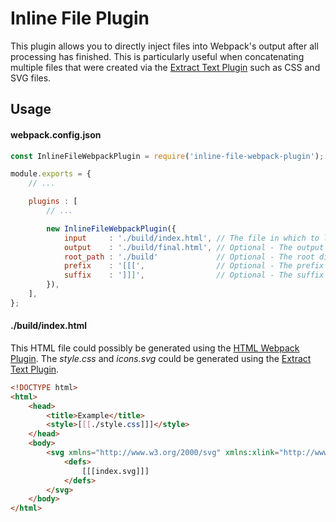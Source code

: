 # Inline File Plugin

This plugin allows you to directly inject files into Webpack's output after all processing has finished. This is particularly useful when concatenating multiple files that were created via the [Extract Text Plugin](https://github.com/webpack-contrib/extract-text-webpack-plugin) such as CSS and SVG files.

## Usage

#### webpack.config.json
```JavaScript
const InlineFileWebpackPlugin = require('inline-file-webpack-plugin');

module.exports = {
	// ...

	plugins : [
		// ...

		new InlineFileWebpackPlugin({
			input     : './build/index.html', // The file in which to look for inlined paths
			output    : './build/final.html', // Optional - The output file (defaults to overwriting the input file)
			root_path : './build'             // Optional - The root directory from which inlined paths are resolved (defaults to the directory of the input file)
			prefix    : '[[[',                // Optional - The prefix for inlined paths (defaults to '[[[')
			suffix    : ']]]',                // Optional - The suffix for inlined paths (defaults to ']]]')
		}),
	],
};
```

#### ./build/index.html

This HTML file could possibly be generated using the [HTML Webpack Plugin](https://github.com/ampedandwired/html-webpack-plugin). The *style.css* and *icons.svg* could be generated using the [Extract Text Plugin](https://github.com/webpack-contrib/extract-text-webpack-plugin).

```HTML
<!DOCTYPE html>
<html>
	<head>
		<title>Example</title>
		<style>[[[./style.css]]]</style>
	</head>
	<body>
		<svg xmlns="http://www.w3.org/2000/svg" xmlns:xlink="http://www.w3.org/1999/xlink">
			<defs>
				[[[index.svg]]]
			</defs>
		</svg>
	</body>
</html>
```
